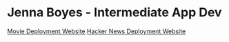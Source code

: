 # Jenna Boyes - Intermediate App Dev

[Movie Deployment Website](https://intermediate-app-dev.vercel.app/trending)
[Hacker News Deployment Website](https://intermediate-app-dev-hacker-news.vercel.app)
